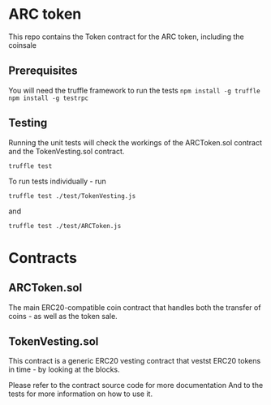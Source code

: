 # ARC token

This repo contains the Token contract for the ARC token, including the coinsale

## Prerequisites

You will need the truffle framework to run the tests
```npm install -g truffle```
```npm install -g testrpc```

## Testing

Running the unit tests will check the workings of the ARCToken.sol contract and the TokenVesting.sol contract.

```truffle test```

To run tests individually - run

```truffle test ./test/TokenVesting.js```

and

```truffle test ./test/ARCToken.js```

# Contracts

## ARCToken.sol

The main ERC20-compatible coin contract that handles both the transfer of coins - as well as the token sale.

## TokenVesting.sol

This contract is a generic ERC20 vesting contract that vestst ERC20 tokens in time - by looking at the blocks.

Please refer to the contract source code for more documentation 
And to the tests for more information on how to use it.



